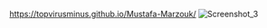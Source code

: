 https://topvirusminus.github.io/Mustafa-Marzouk/
![Screenshot_3](https://user-images.githubusercontent.com/40539669/211172934-c3287843-7d02-44e1-9ba7-f616aa31a517.png)
